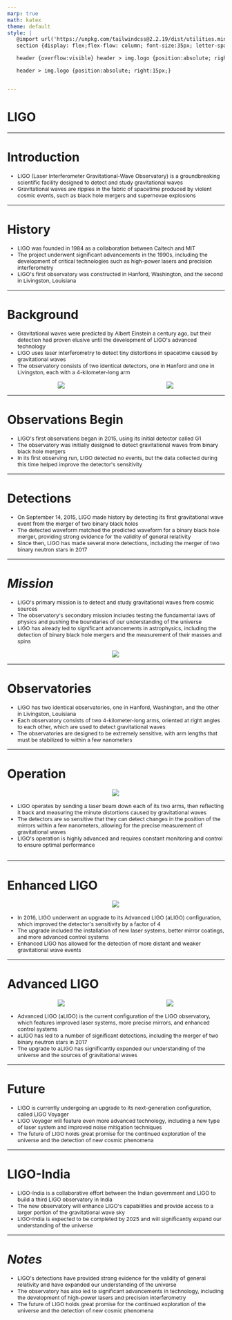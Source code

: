```yaml
---
marp: true
math: katex
theme: default
style: |
   @import url('https://unpkg.com/tailwindcss@2.2.19/dist/utilities.min.css');
   section {display: flex;flex-flow: column; font-size:35px; letter-spacing:1.4px;}

   header {overflow:visible} header > img.logo {position:absolute; right:15px;}

   header > img.logo {position:absolute; right:15px;}


---
```

<!-- backgroundColor: white -->
<!-- _class: lead -->

 # LIGO

---
<style scoped>p,li {font-size:0.92em}</style>

 # Introduction

- LIGO (Laser Interferometer Gravitational-Wave Observatory) is a groundbreaking scientific facility designed to detect and study gravitational waves
- Gravitational waves are ripples in the fabric of spacetime produced by violent cosmic events, such as black hole mergers and supernovae explosions

---
<style scoped>p,li {font-size:0.88em}</style>

 # History
- LIGO was founded in 1984 as a collaboration between Caltech and MIT
- The project underwent significant advancements in the 1990s, including the development of critical technologies such as high-power lasers and precision interferometry
- LIGO's first observatory was constructed in Hanford, Washington, and the second in Livingston, Louisiana


---
<style scoped>p,li {font-size:0.80em}</style>

 # Background
- Gravitational waves were predicted by Albert Einstein a century ago, but their detection had proven elusive until the development of LIGO's advanced technology
- LIGO uses laser interferometry to detect tiny distortions in spacetime caused by gravitational waves
- The observatory consists of two identical detectors, one in Hanford and one in Livingston, each with a 4-kilometer-long arm
<div style="display: flex; flex: 1 1 auto; flex-flow: row; min-height: 0"><div style="display: flex; flex: 1 1 auto; justify-content: center;min-height:0;min-width:0; margin-bottom:0.1em;;margin-right:0.15em">
<img style='object-fit: contain; max-height:100%; max-width:100%; background-color: rgba(0,0,0,0);' src='https://upload.wikimedia.org/wikipedia/commons/thumb/a/a6/LIGO_Hanford_aerial_05.jpg/220px-LIGO_Hanford_aerial_05.jpg'/>
</div>
<div style="display: flex; flex: 1 1 auto; justify-content: center;min-height:0;min-width:0; margin-bottom:0.1em;;margin-right:0.15em">
<img style='object-fit: contain; max-height:100%; max-width:100%; background-color: rgba(0,0,0,0);' src='https://upload.wikimedia.org/wikipedia/commons/thumb/3/3e/Ligo-livingston-aerial-03_599x400.jpg/220px-Ligo-livingston-aerial-03_599x400.jpg'/>
</div>
</div>


---
<style scoped>p,li {font-size:0.88em}</style>

 # **Observations Begin**
- LIGO's first observations began in 2015, using its initial detector called G1
- The observatory was initially designed to detect gravitational waves from binary black hole mergers
- In its first observing run, LIGO detected no events, but the data collected during this time helped improve the detector's sensitivity


---
<style scoped>p,li {font-size:0.88em}</style>

 # **Detections**
- On September 14, 2015, LIGO made history by detecting its first gravitational wave event from the merger of two binary black holes
- The detected waveform matched the predicted waveform for a binary black hole merger, providing strong evidence for the validity of general relativity
- Since then, LIGO has made several more detections, including the merger of two binary neutron stars in 2017


---
<style scoped>p,li {font-size:0.84em}</style>

 # _Mission_
- LIGO's primary mission is to detect and study gravitational waves from cosmic sources
- The observatory's secondary mission includes testing the fundamental laws of physics and pushing the boundaries of our understanding of the universe
- LIGO has already led to significant advancements in astrophysics, including the detection of binary black hole mergers and the measurement of their masses and spins
<div style="display: flex; flex: 1 1 auto; flex-flow: row; min-height: 0"><div style="display: flex; flex: 1 1 auto; justify-content: center;min-height:0;min-width:0; margin-bottom:0.1em;;margin-right:0.15em">
<img style='object-fit: contain; max-height:100%; max-width:100%; background-color: rgba(0,0,0,0);' src='https://upload.wikimedia.org/wikipedia/commons/thumb/e/eb/LIGO_detector_sensitivity_curve.png/300px-LIGO_detector_sensitivity_curve.png'/>
</div>
</div>


---
<style scoped>p,li {font-size:0.88em}</style>

 # Observatories
- LIGO has two identical observatories, one in Hanford, Washington, and the other in Livingston, Louisiana
- Each observatory consists of two 4-kilometer-long arms, oriented at right angles to each other, which are used to detect gravitational waves
- The observatories are designed to be extremely sensitive, with arm lengths that must be stabilized to within a few nanometers


---
<style scoped>p,li {font-size:0.84em}</style>

 # Operation
<div style='flex:1 1 auto; min-height:0;' class="grid grid-cols-8 gap-4">
<div style='display:flex; flex-flow:column; min-height:0;' class="col-span-4">

<div style="display: flex; flex: 1 1 auto; flex-flow: row; min-height: 0"><div style="display: flex; flex: 1 1 auto; justify-content: center;min-height:0;min-width:0; margin-bottom:0.1em;;margin-right:0.15em">
<img style='object-fit: contain; max-height:100%; max-width:100%; background-color: rgba(0,0,0,0);' src='https://upload.wikimedia.org/wikipedia/commons/thumb/0/06/Gravitational_wave_observatory_principle.svg/170px-Gravitational_wave_observatory_principle.svg.png'/>
</div>
</div>

</div>

<div style='display:flex; flex-flow:column; min-height:0;' class="col-span-4">

- LIGO operates by sending a laser beam down each of its two arms, then reflecting it back and measuring the minute distortions caused by gravitational waves
- The detectors are so sensitive that they can detect changes in the position of the mirrors within a few nanometers, allowing for the precise measurement of gravitational waves
- LIGO's operation is highly advanced and requires constant monitoring and control to ensure optimal performance
</div>

</div>


---
<style scoped>p,li {font-size:0.84em}</style>

 # Enhanced LIGO
<div style="display: flex; flex: 1 1 auto; flex-flow: row; min-height: 0"><div style="display: flex; flex: 1 1 auto; justify-content: center;min-height:0;min-width:0; margin-bottom:0.1em;;margin-right:0.15em">
<img style='object-fit: contain; max-height:100%; max-width:100%; background-color: rgba(0,0,0,0);' src='https://upload.wikimedia.org/wikipedia/commons/thumb/4/43/Northern_leg_of_LIGO_interferometer_on_Hanford_Reservation.JPG/300px-Northern_leg_of_LIGO_interferometer_on_Hanford_Reservation.JPG'/>
</div>
</div>

- In 2016, LIGO underwent an upgrade to its Advanced LIGO (aLIGO) configuration, which improved the detector's sensitivity by a factor of 4
- The upgrade included the installation of new laser systems, better mirror coatings, and more advanced control systems
- Enhanced LIGO has allowed for the detection of more distant and weaker gravitational wave events

---
<style scoped>p,li {font-size:0.80em}</style>

 # Advanced LIGO
<div style="display: flex; flex: 1 1 auto; flex-flow: row; min-height: 0"><div style="display: flex; flex: 1 1 auto; justify-content: center;min-height:0;min-width:0; margin-bottom:0.1em;;margin-right:0.15em">
<img style='object-fit: contain; max-height:100%; max-width:100%; background-color: rgba(0,0,0,0);' src='https://upload.wikimedia.org/wikipedia/commons/thumb/d/d5/Simplified_diagram_of_an_Advanced_LIGO_detector.png/300px-Simplified_diagram_of_an_Advanced_LIGO_detector.png'/>
</div>
<div style="display: flex; flex: 1 1 auto; justify-content: center;min-height:0;min-width:0; margin-bottom:0.1em;;margin-right:0.15em">
<img style='object-fit: contain; max-height:100%; max-width:100%; background-color: rgba(0,0,0,0);' src='https://upload.wikimedia.org/wikipedia/commons/thumb/9/92/AdvLIGO_noise_curve.webp/300px-AdvLIGO_noise_curve.webp.png'/>
</div>
</div>

- Advanced LIGO (aLIGO) is the current configuration of the LIGO observatory, which features improved laser systems, more precise mirrors, and enhanced control systems
- aLIGO has led to a number of significant detections, including the merger of two binary neutron stars in 2017
- The upgrade to aLIGO has significantly expanded our understanding of the universe and the sources of gravitational waves

---
<style scoped>p,li {font-size:0.88em}</style>

 # Future

- LIGO is currently undergoing an upgrade to its next-generation configuration, called LIGO Voyager
- LIGO Voyager will feature even more advanced technology, including a new type of laser system and improved noise mitigation techniques
- The future of LIGO holds great promise for the continued exploration of the universe and the detection of new cosmic phenomena

---
<style scoped>p,li {font-size:0.88em}</style>

 # LIGO-India

- LIGO-India is a collaborative effort between the Indian government and LIGO to build a third LIGO observatory in India
- The new observatory will enhance LIGO's capabilities and provide access to a larger portion of the gravitational wave sky
- LIGO-India is expected to be completed by 2025 and will significantly expand our understanding of the universe

---
<style scoped>p,li {font-size:0.88em}</style>

 # _Notes_

- LIGO's detections have provided strong evidence for the validity of general relativity and have expanded our understanding of the universe
- The observatory has also led to significant advancements in technology, including the development of high-power lasers and precision interferometry
- The future of LIGO holds great promise for the continued exploration of the universe and the detection of new cosmic phenomena